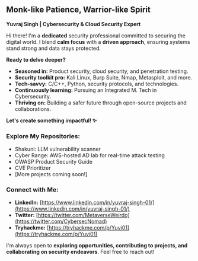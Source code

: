 ## Monk-like Patience, Warrior-like Spirit

**Yuvraj Singh | Cybersecurity & Cloud Security Expert**

Hi there! I'm a **dedicated** security professional committed to securing the digital world. I blend **calm focus** with a **driven approach**, ensuring systems stand strong and data stays protected.

**Ready to delve deeper?**

* **Seasoned in:** Product security, cloud security, and penetration testing.
* **Security toolkit pro:** Kali Linux, Burp Suite, Nmap, Metasploit, and more.
* **Tech-savvy:** C/C++, Python, security protocols, and technologies.
* **Continuously learning:** Pursuing an Integrated M. Tech in Cybersecurity.
* **Thriving on:** Building a safer future through open-source projects and collaborations.

**Let's create something impactful! ✨**

### Explore My Repositories:

* Shakuni: LLM vulnerability scanner
* Cyber Range: AWS-hosted AD lab for real-time attack testing
* OWASP Product Security Guide
* CVE Prioritizer
* [More projects coming soon!]

### Connect with Me:

* **LinkedIn:** [https://www.linkedin.com/in/yuvraj-singh-01/](https://www.linkedin.com/in/yuvraj-singh-01/)
* **Twitter:** [https://twitter.com/MetaverseWeirdo](https://twitter.com/CybersecNomad)
* **Tryhackme:** [https://tryhackme.com/p/Yuvi01](https://tryhackme.com/p/Yuvi01)

I'm always open to **exploring opportunities, contributing to projects, and collaborating on security endeavors**. Feel free to reach out!
